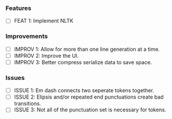 ### Features

- [ ] FEAT 1: Implement NLTK

### Improvements

- [ ] IMPROV 1: Allow for more than one line generation at a time.
- [ ] IMPROV 2: Improve the UI.
- [ ] IMPROV 3: Better compress serialize data to save space.

### Issues

- [ ] ISSUE 1: Em dash connects two seperate tokens together.
- [ ] ISSUE 2: Elipsis and/or repeated end punctuations create bad transitions.
- [ ] ISSUE 3: Not all of the punctuation set is necessary for tokens.